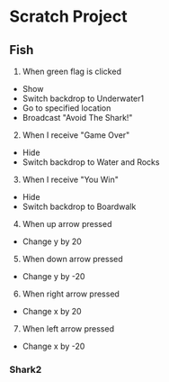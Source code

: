 # Scratch Project

## Fish
1. When green flag is clicked
  * Show
  * Switch backdrop to Underwater1
  * Go to specified location
  * Broadcast "Avoid The Shark!"
2. When I receive "Game Over"
  * Hide
  * Switch backdrop to Water and Rocks
3. When I receive "You Win"
  * Hide
  * Switch backdrop to Boardwalk
4. When up arrow pressed
  * Change y by 20
5. When down arrow pressed
  * Change y by -20
6. When right arrow pressed
  * Change x by 20
7. When left arrow pressed
  * Change x by -20
### Shark2
